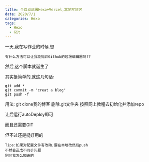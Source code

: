 ```yaml
---
title: 全自动部署Hexo+Vercel,本地写博客
date: 2020/7/1
categories: Hexo
tags:
  - Hexo
  - Git
---
```


一天,我在写作业的时候,想

```
有什么方法可以让我能抛弃Github的垃圾编辑器吗??
```

然后,这个脚本就诞生了

其实挺简单的,就这几句话:

```shell
git add *
git commit -m "creat a blog"
git push -f
```


用法:
git clone我的博客
删除.git文件夹
按照网上教程去初始化并添加repo

让后运行autoDeploy即可

而且还需要GIT

但不过还是挺好用的

```shell
Tips:如果对配置文件有改动,要在本地改然后push
不然会造成不同步问题
别问我怎么知道的
```
